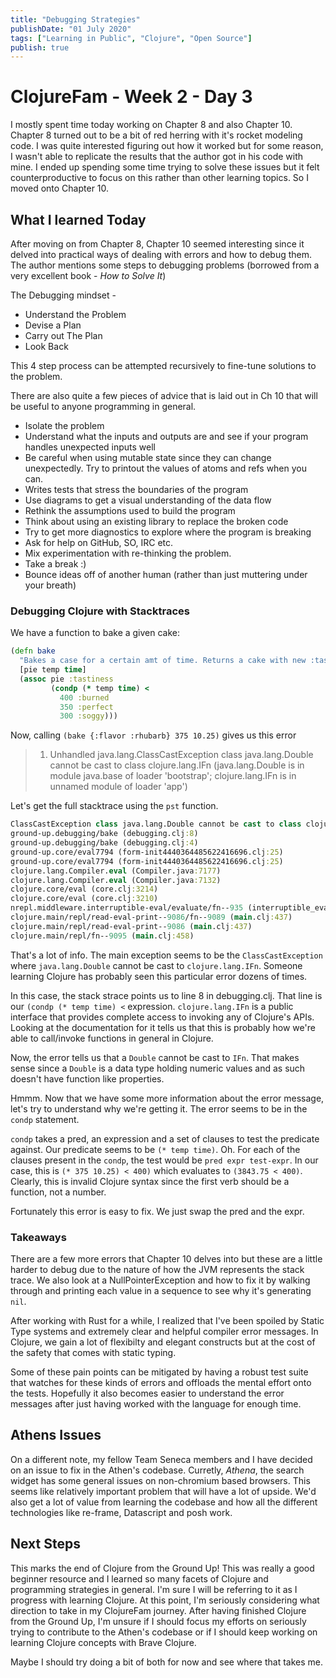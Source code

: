 ```yaml
---
title: "Debugging Strategies"
publishDate: "01 July 2020"
tags: ["Learning in Public", "Clojure", "Open Source"]
publish: true
---
```


# ClojureFam - Week 2 - Day 3

I mostly spent time today working on Chapter 8 and also Chapter 10. Chapter 8 turned out to be a bit of red herring with it's rocket modeling code. I was quite interested figuring out how it worked but for some reason, I wasn't able to replicate the results that the author got in his code with mine. I ended up spending some time trying to solve these issues but it felt counterproductive to focus on this rather than other learning topics. So I moved onto Chapter 10.

## What I learned Today

After moving on from Chapter 8, Chapter 10 seemed interesting since it delved into practical ways of dealing with errors and how to debug them. The author mentions some steps to debugging problems (borrowed from a very excellent book - _How to Solve It_)

The Debugging mindset -

- Understand the Problem
- Devise a Plan
- Carry out The Plan
- Look Back

This 4 step process can be attempted recursively to fine-tune solutions to the problem.

There are also quite a few pieces of advice that is laid out in Ch 10 that will be useful to anyone programming in general.

- Isolate the problem
- Understand what the inputs and outputs are and see if your program handles unexpected inputs well
- Be careful when using mutable state since they can change unexpectedly. Try to printout the values of atoms and refs when you can.
- Writes tests that stress the boundaries of the program
- Use diagrams to get a visual understanding of the data flow
- Rethink the assumptions used to build the program
- Think about using an existing library to replace the broken code
- Try to get more diagnostics to explore where the program is breaking
- Ask for help on GitHub, SO, IRC etc.
- Mix experimentation with re-thinking the problem.
- Take a break :)
- Bounce ideas off of another human (rather than just muttering under your breath)

### Debugging Clojure with Stacktraces

We have a function to bake a given cake:

```clojure
(defn bake
  "Bakes a case for a certain amt of time. Returns a cake with new :tastiness level"
  [pie temp time]
  (assoc pie :tastiness
         (condp (* temp time) <
           400 :burned
           350 :perfect
           300 :soggy)))

```

Now, calling `(bake {:flavor :rhubarb} 375 10.25)` gives us this error

> 1. Unhandled java.lang.ClassCastException
>    class java.lang.Double cannot be cast to class clojure.lang.IFn
>    (java.lang.Double is in module java.base of loader 'bootstrap';
>    clojure.lang.IFn is in unnamed module of loader 'app')

Let's get the full stacktrace using the `pst` function.

```clojure
ClassCastException class java.lang.Double cannot be cast to class clojure.lang.IFn (java.lang.Double is in module java.base of loader 'bootstrap'; clojure.lang.IFn is in unnamed module of loader 'app')
ground-up.debugging/bake (debugging.clj:8)
ground-up.debugging/bake (debugging.clj:4)
ground-up.core/eval7794 (form-init4440364485622416696.clj:25)
ground-up.core/eval7794 (form-init4440364485622416696.clj:25)
clojure.lang.Compiler.eval (Compiler.java:7177)
clojure.lang.Compiler.eval (Compiler.java:7132)
clojure.core/eval (core.clj:3214)
clojure.core/eval (core.clj:3210)
nrepl.middleware.interruptible-eval/evaluate/fn--935 (interruptible_eval.clj:91)
clojure.main/repl/read-eval-print--9086/fn--9089 (main.clj:437)
clojure.main/repl/read-eval-print--9086 (main.clj:437)
clojure.main/repl/fn--9095 (main.clj:458)
```

That's a lot of info. The main exception seems to be the `ClassCastException` where `java.lang.Double` cannot be cast to `clojure.lang.IFn`. Someone learning Clojure has probably seen this particular error dozens of times.

In this case, the stack strace points us to line 8 in debugging.clj. That line is our `(condp (* temp time) <` expression.
`clojure.lang.IFn` is a public interface that provides complete access to invoking any of Clojure's APIs. Looking at the documentation for it tells us that this is probably how we're able to call/invoke functions in general in Clojure.

Now, the error tells us that a `Double` cannot be cast to `IFn`. That makes sense since a `Double` is a data type holding numeric values and as such doesn't have function like properties.

Hmmm. Now that we have some more information about the error message, let's try to understand why we're getting it. The error seems to be in the `condp` statement.

`condp` takes a pred, an expression and a set of clauses to test the predicate against. Our predicate seems to be `(* temp time)`. Oh. For each of the clauses present in the `condp`, the test would be `pred expr test-expr`. In our case, this is `(* 375 10.25) < 400)` which evaluates to `(3843.75 < 400)`. Clearly, this is invalid Clojure syntax since the first verb should be a function, not a number.

Fortunately this error is easy to fix. We just swap the pred and the expr.

### Takeaways

There are a few more errors that Chapter 10 delves into but these are a little harder to debug due to the nature of how the JVM represents the stack trace. We also look at a NullPointerException and how to fix it by walking through and printing each value in a sequence to see why it's generating `nil`.

After working with Rust for a while, I realized that I've been spoiled by Static Type systems and extremely clear and helpful compiler error messages. In Clojure, we gain a lot of flexibilty and elegant constructs but at the cost of the safety that comes with static typing.

Some of these pain points can be mitigated by having a robust test suite that watches for these kinds of errors and offloads the mental effort onto the tests. Hopefully it also becomes easier to understand the error messages after just having worked with the language for enough time.

## Athens Issues

On a different note, my fellow Team Seneca members and I have decided on an issue to fix in the Athen's codebase. Curretly, _Athena_, the search widget has some general issues on non-chromium based browsers. This seems like relatively important problem that will have a lot of upside. We'd also get a lot of value from learning the codebase and how all the different technologies like re-frame, Datascript and posh work.

## Next Steps

This marks the end of Clojure from the Ground Up! This was really a good beginner resource and I learned so many facets of Clojure and programming strategies in general. I'm sure I will be referring to it as I progress with learning Clojure.
At this point, I'm seriously considering what direction to take in my ClojureFam journey. After having finished Clojure from the Ground Up, I'm unsure if I should focus my efforts on seriously trying to contribute to the Athen's codebase or if I should keep working on learning Clojure concepts with Brave Clojure.

Maybe I should try doing a bit of both for now and see where that takes me.
